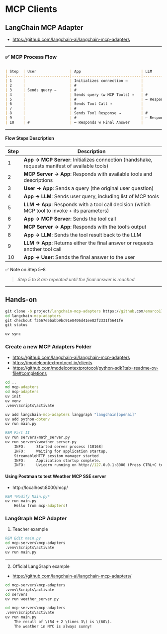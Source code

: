 # MCP Clients

## LangChain MCP Adapter 

- https://github.com/langchain-ai/langchain-mcp-adapters

---

### ✅ MCP Process Flow

```markdown

| Step  | User               | App                           | LLM                           | MCP Server                      |
|-------|--------------------|-------------------------------|-------------------------------|---------------------------------|
| 1     |                    | Initializes connection →      |                               | #                               |
| 2     |                    | #                             |                               | ← Responds w available tools    |
| 3     | Sends query →      | #                             |                               |                                 |
| 4     |                    | Sends query (w MCP Tools) →   | #                             |                                 |
| 5     |                    | #                             | ← Responds with Tool Call     |                                 |
| 6     |                    | Sends Tool Call →             |                               | #                               |
| 7     |                    | #                             |                               | ← Responds with tool response   |
| 8     |                    | Sends Tool Response →         | #                             |                                 |
| 9     |                    | #                             | ← Responds w Final Answer     |                                 |
| 10    | #                  | ← Responds w Final Answer     |                               |                                 |
```

---

#### Flow Steps Description

| Step | Description                                                                                    |
| ---- | ---------------------------------------------------------------------------------------------- |
| 1    | **App → MCP Server**: Initializes connection (handshake, requests manifest of available tools) |
| 2    | **MCP Server → App**: Responds with available tools and descriptions                           |
| 3    | **User → App**: Sends a query (the original user question)                                     |
| 4    | **App → LLM**: Sends user query, including list of MCP tools                                   |
| 5    | **LLM → App**: Responds with a tool call decision (which MCP tool to invoke + its parameters)  |
| 6    | **App → MCP Server**: Sends the tool call                                                      |
| 7    | **MCP Server → App**: Responds with the tool’s output                                          |
| 8    | **App → LLM**: Sends the tool result back to the LLM                                           |
| 9    | **LLM → App**: Returns either the final answer or requests another tool call                   |
| 10   | **App → User**: Sends the final answer to the user         

✅ Note on Step 5–8

> *Step 5 to 8 are repeated until the final answer is reached.*

---

## Hands-on

```cmd for Reference ONLY
git clone -b project/langchain-mcp-adapters https://github.com/emarco177/mcp-crash-course.git langchain-mcp-adapters
cd langchain-mcp-adapters
git checkout f3567e5babb9bc91e8406d41ee82f2331f5641fe
git status

uv sync

```

### Create a new MCP Adapters Folder

- https://github.com/langchain-ai/langchain-mcp-adapters
- https://modelcontextprotocol.io/clients
- https://github.com/modelcontextprotocol/python-sdk?tab=readme-ov-file#completions

```cmd
cd ..
md mcp-adapters
cd mcp-adapters
uv init
uv venv
.venv\Scripts\activate

uv add langchain-mcp-adapters langgraph "langchain[openai]"
uv add python-dotenv
uv run main.py

REM Part II
uv run servers\math_server.py
uv run servers\weather_server.py
    INFO:     Started server process [10168]
    INFO:     Waiting for application startup.
    StreamableHTTP session manager started
    INFO:     Application startup complete.
    INFO:     Uvicorn running on http://127.0.0.1:8000 (Press CTRL+C to quit)
```

#### Using Postman to test Weather MCP SSE server

- http://localhost:8000/mcp/

```cmd
REM *Modify Main.py*
uv run main.py
    Hello from mcp-adapters!
```

### LangGraph MCP Adapter

1. Teacher example 

```cmd
REM Edit main.py
cd mcp-servers\mcp-adapters
.venv\Scripts\activate
uv run main.py
```

---

2. Official LangGraph example

- https://github.com/langchain-ai/langchain-mcp-adapters/
```cmd
cd mcp-servers\mcp-adapters
.venv\Scripts\activate
cd servers
uv run weather_server.py
```

```cmd
cd mcp-servers\mcp-adapters
.venv\Scripts\activate
uv run main.py
    The result of \(54 + 2 \times 3\) is \(60\).
    The weather in NYC is always sunny!

```

